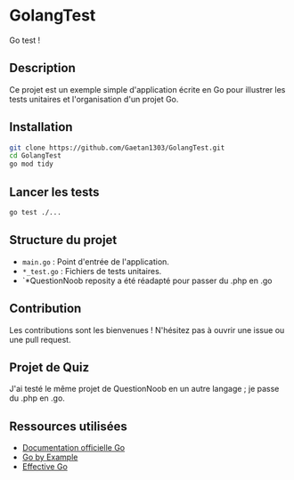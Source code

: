 # GolangTest
Go test ! 
## Description

Ce projet est un exemple simple d'application écrite en Go pour illustrer les tests unitaires et l'organisation d'un projet Go.

## Installation

```bash
git clone https://github.com/Gaetan1303/GolangTest.git
cd GolangTest
go mod tidy
```

## Lancer les tests

```bash
go test ./...
```

## Structure du projet

- `main.go` : Point d'entrée de l'application.
- `*_test.go` : Fichiers de tests unitaires.
- `*QuestionNoob reposity  a été réadapté pour passer du .php en .go

## Contribution

Les contributions sont les bienvenues ! N'hésitez pas à ouvrir une issue ou une pull request.

## Projet de Quiz 

J'ai testé le même projet de QuestionNoob en un autre langage ; je passe du .php en .go. 

## Ressources utilisées

- [Documentation officielle Go](https://golang.org/doc/)
- [Go by Example](https://gobyexample.com/)
- [Effective Go](https://golang.org/doc/effective_go.html)

